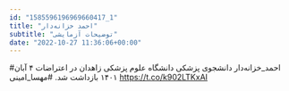 ```yaml
---
id: "1585596196969660417_1"
title: "احمد خزانه‌دار"
subtitle: "توضیحات آزمایشی"
date: "2022-10-27 11:36:06+00:00"
---
```

#احمد_خزانه‌دار دانشجوی پزشکی دانشگاه علوم پزشکی زاهدان در اعتراضات ۴ آبان ۱۴۰۱ بازداشت شد.
#مهسا_امینی https://t.co/k902LTKxAI
